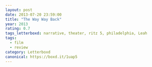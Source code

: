 ```yaml
---
layout: post 
date: 2013-07-20 23:59:00
title: "The Way Way Back"
year: 2013
rating: 0.7
tags_letterboxd: narrative, theater, ritz 5, philadelphia, Leah
tags:
  - film
  - review
category: Letterboxd
canonical: https://boxd.it/1uap5
---
```

